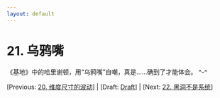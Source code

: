 ```yaml
---
layout: default
---
```

# 21. 乌鸦嘴

《基地》中的哈里谢顿，用“乌鸦嘴”自嘲，真是……确到了才能体会。 ^-^

[Previous: [20. 维度尺寸的波动](20.md)] | [Draft: [Draft](../Draft.md)] | [Next: [22. 黑洞不是系统](22.md)]